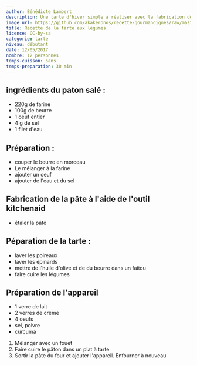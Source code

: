 ```yaml
---
author: Bénédicte Lambert
description: Une tarte d'hiver simple à réaliser avec la fabrication de la pâte maison
image_url: https://github.com/akakeronos/recette-gourmandignes/raw/master/images/tarte-crue-pommes.jpg
title: Recette de la tarte aux légumes
licence: CC-by-sa
categorie: tarte
niveau: débutant
date: 12/05/2017
nombre: 12 personnes
temps-cuisson: sans
temps-preparation: 30 min
---
```


## ingrédients du paton salé :

* 220g de farine
* 100g de beurre
* 1 oeuf entier
* 4 g de sel
* 1 filet d'eau

## Préparation :

* couper le beurre en morceau
* Le mélanger à la farine
* ajouter un oeuf
* ajouter de l'eau et du sel

## Fabrication de la pâte à l'aide de l'outil kitchenaid

* étaler la pâte

## Péparation de la tarte :

 * laver les poireaux
 * laver les épinards
 * mettre de l'huile d'olive et de du beurre dans un faitou
* faire cuire les légumes

## Préparation de l'appareil

* 1 verre de lait
* 2 verres de crême
* 4 oeufs
* sel, poivre
* curcuma

1. Mélanger avec un fouet
2. Faire cuire le pâton dans un plat à tarte
3. Sortir la pâte du four et ajouter l'appareil. Enfourner à nouveau
